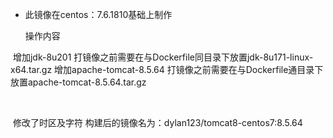 - 此镜像在centos：7.6.1810基础上制作

  操作内容

​        增加jdk-8u201 打镜像之前需要在与Dockerfile同目录下放置jdk-8u171-linux-x64.tar.gz
        增加apache-tomcat-8.5.64 打镜像之前需要在与Dockerfile通目录下放置apache-tomcat-8.5.64.tar.gz


​

​        修改了时区及字符
 构建后的镜像名为：dylan123/tomcat8-centos7:8.5.64